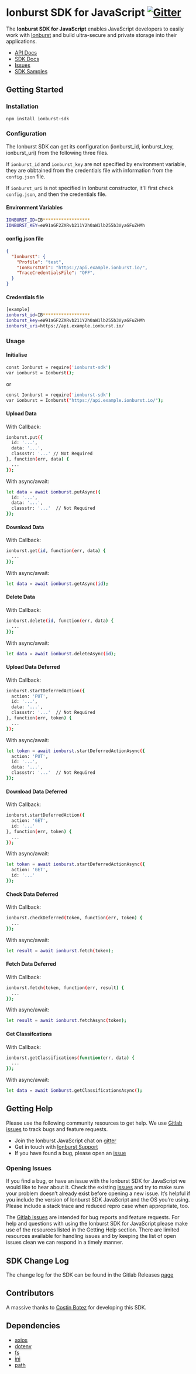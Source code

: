 # Ionburst SDK for JavaScript [![Gitter](https://badges.gitter.im/ionburstlimited/community.svg)](https://gitter.im/ionburstlimited/community?utm_source=badge&utm_medium=badge&utm_campaign=pr-badge)

The **Ionburst SDK for JavaScript** enables JavaScript developers to easily work with [Ionburst][ionburst] and build ultra-secure and private storage into their applications.

* [API Docs][docs-api]
* [SDK Docs][sdk-website]
* [Issues][sdk-issues]
* [SDK Samples](https://docs.ionburst.io/#/sdk?id=usage)

## Getting Started

### Installation

```sh
npm install ionburst-sdk
```

### Configuration

The Ionburst SDK can get its configuration (ionburst_id, ionburst_key, ionburst_uri) from the following three files.

If `ionburst_id` and `ionburst_key` are not specified by environment variable, they are obbtained from the credentials file with information from the `config.json` file.

If `ionburst_uri` is not specified in Ionburst constructor, it'll first check `config.json`, and then the credentials file.

#### Environment Variables

```sh
IONBURST_ID=IB******************
IONBURST_KEY=eW91aGF2ZXRvb211Y2h0aW1lb255b3VyaGFuZHMh
```

#### config.json file

```json
{
  "Ionburst": {
    "Profile": "test",
    "IonBurstUri": "https://api.example.ionburst.io/",
    "TraceCredentialsFile": "OFF",
  }
}
```

#### Credentials file

```sh
[example]
ionburst_id=IB******************
ionburst_key=eW91aGF2ZXRvb211Y2h0aW1lb255b3VyaGFuZHMh
ionburst_uri=https://api.example.ionburst.io/
```

### Usage

#### Initialise

```sh
const Ionburst = require('ionburst-sdk')
var ionburst = Ionburst();
```

or

```sh
const Ionburst = require('ionburst-sdk')
var ionburst = Ionburst("https://api.example.ionburst.io/");
```

#### Upload Data

With Callback:

```sh
ionburst.put({
  id: '...',
  data: '...',
  classstr: '...' // Not Required
}, function(err, data) {
  ...
});
```

With async/await:

```sh
let data = await ionburst.putAsync({
  id: '...',
  data: '...',
  classstr: '...'  // Not Required
});
```

#### Download Data

With Callback:

```sh
ionburst.get(id, function(err, data) {
  ...
});
```

With async/await:

```sh
let data = await ionburst.getAsync(id);
```

#### Delete Data

With Callback:

```sh
ionburst.delete(id, function(err, data) {
  ...
});
```

With async/await:

```sh
let data = await ionburst.deleteAsync(id);
```

#### Upload Data Deferred

With Callback:

```sh
ionburst.startDeferredAction({
  action: 'PUT',
  id: '...',
  data: '...',
  classstr: '...'  // Not Required
}, function(err, token) {
  ...
});
```

With async/await:

```sh
let token = await ionburst.startDeferredActionAsync({
  action: 'PUT',
  id: '...',
  data: '...',
  classstr: '...'  // Not Required
});
```

#### Download Data Deferred

With Callback:

```sh
ionburst.startDeferredAction({
  action: 'GET',
  id: '...'
}, function(err, token) {
  ...
});
```

With async/await:

```sh
let token = await ionburst.startDeferredActionAsync({
  action: 'GET',
  id: '...'
});
```

#### Check Data Deferred

With Callback:

```sh
ionburst.checkDeferred(token, function(err, token) {
  ...
});

```

With async/await:

```sh
let result = await ionburst.fetch(token);
```

#### Fetch Data Deferred

With Callback:

```sh
ionburst.fetch(token, function(err, result) {
  ...
});
```

With async/await:

```sh
let result = await ionburst.fetchAsync(token);
```

#### Get Classifcations

With Callback:

```sh
ionburst.getClassifications(function(err, data) {
  ...
});
```

With async/await:

```sh
let data = await ionburst.getClassificationsAsync();
```

## Getting Help

Please use the following community resources to get help. We use [Gitlab issues][sdk-issues] to track bugs and feature requests.

* Join the Ionburst JavaScript chat on [gitter](https://gitter.im/ionburstlimited/community)
* Get in touch with [Ionburst Support](https://docs.ionburst.io/#/introduction?id=contact-amp-support)
* If you have found a bug, please open an [issue][sdk-issues]

### Opening Issues

If you find a bug, or have an issue with the Ionburst SDK for JavaScript we would like to hear about it. Check the existing [issues][sdk-issues] and try to make sure your problem doesn’t already exist before opening a new issue. It’s helpful if you include the version of Ionburst SDK JavaScript and the OS you’re using. Please include a stack trace and reduced repro case when appropriate, too.

The [Gitlab issues][sdk-issues] are intended for bug reports and feature requests. For help and questions with using the Ionburst SDK for JavaScript please make use of the resources listed in the Getting Help section. There are limited resources available for handling issues and by keeping the list of open issues clean we can respond in a timely manner.

## SDK Change Log

The change log for the SDK can be found in the Gitlab Releases [page](https://gitlab.com/ionburst/ionburst-sdk-javascript/-/releases)

## Contributors

A massive thanks to [Costin Botez](https://github.com/costibotez) for developing this SDK.

## Dependencies

* [axios](https://www.npmjs.com/package/axios)
* [dotenv](https://www.npmjs.com/package/dotenv)
* [fs](https://www.npmjs.com/package/fs)
* [ini](https://www.npmjs.com/package/ini)
* [path](https://www.npmjs.com/package/path)

[ionburst]: https://ionburst.io
[sdk-website]: https://docs.ionburst.io/#/sdk
[sdk-source]: https://gitlab.com/ionburst/ionburst-sdk-javascript
[sdk-issues]: https://gitlab.com/ionburst/ionburst-sdk-javascript/issues
[sdk-license]: https://gitlab.com/ionburst/ionburst-sdk-javascript/-/blob/master/LICENSE
[docs-api]: https://docs.ionburst.io/#/api
